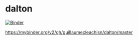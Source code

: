 # dalton

[![Binder](https://mybinder.org/badge.svg)](https://mybinder.org/v2/gh/guillaumecleachisn/dalton/master)


https://mybinder.org/v2/gh/guillaumecleachisn/dalton/master

